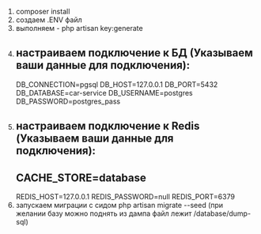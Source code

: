 1. composer install
2. cоздаем .ENV файл
3. выполняем - php artisan key:generate
4. настраиваем подключение к БД (Указываем ваши данные для подключения):
   --------------------------------------------------------------------
    DB_CONNECTION=pgsql
    DB_HOST=127.0.0.1
    DB_PORT=5432
    DB_DATABASE=car-service
    DB_USERNAME=postgres
    DB_PASSWORD=postgres_pass
4. настраиваем подключение к Redis (Указываем ваши данные для подключения):
   ---------------------------------------------------------------------
    CACHE_STORE=database
   ----------------------
    REDIS_HOST=127.0.0.1
    REDIS_PASSWORD=null
    REDIS_PORT=6379
5. запускаем миграции с сидом php artisan migrate --seed (при желании базу можно поднять из дампа файл лежит /database/dump-sql)
   
